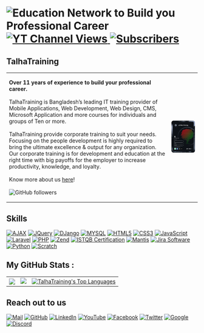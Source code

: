 ![Education Network to Build you Professional Career](https://user-images.githubusercontent.com/121492711/209771769-a84f92df-0380-4ba8-ab9b-b61ce05d52fa.gif)
<a align="center" href="https://www.youtube.com/user/TalhaTraining">
  <img alt="YT Channel Views" src="https://img.shields.io/youtube/channel/views/UCRqkaipoGkA_JH1sg8ZLefQ?color=%238d0403&label=YT%20Channel%20Views&style=for-the-badge">
</a>
<a align="center" href="https://www.youtube.com/user/TalhaTraining">
  <img alt="Subscribers" src="https://img.shields.io/youtube/channel/subscribers/UCRqkaipoGkA_JH1sg8ZLefQ?color=%238d0403&style=for-the-badge">
</a>
==============================

TalhaTraining
----------------------
<table>
  <tr>
    <td valign="center">
      <p>
        <b>Over 11 years of experience to build your professional career.</b>
        <br/>
        <br/>
        TalhaTraining is Bangladesh’s leading IT training provider of Mobile Applications, Web Development, Web Design, CMS, Microsoft Application and more courses for           individuals and groups of Ten or more.
        <br/>
        <br/>
        TalhaTraining provide corporate training to suit your needs. Focusing on the people development is highly required to bring the ultimate excellence & output for         any organization. Our corporate training is for development and education at the right time with big payoffs for the employer to increase productivity, knowledge, and loyalty.
        <br/>
        <br/>
        Know more about us <a href="https://talhatraining.com/about-us/">here</a>!
        <br/>
        <br/>
        <a align="center">
          <img alt="GitHub followers" src="https://img.shields.io/github/followers/talha-training?color=%238d0403&style=for-the-badge">
        </a>
      </p>
    </td>
    <td>
      <a href="https://app.daily.dev/Talha-Training"><img src="https://github.com/Talha-Training/Talha-Training/blob/main/devcard.svg" width="400" alt="TalhaTraining's Dev Card"/></a>
    </td>
  </tr>
</table>

Skills
----------------------
<a href="https://talhatraining.com/course/learn-full-html5-css3-javascript-ajax-jquery-mysql-python-django-step-by-step-from-scratch-with-best-real-life-project-development-training-course/"><img src="https://www.nicepng.com/png/full/378-3784115_ajax-logo-png.png" alt="AJAX" width="30" height="30"/></a>
<a href="https://talhatraining.com/course/learn-full-html5-css3-javascript-ajax-jquery-mysql-python-django-step-by-step-from-scratch-with-best-real-life-project-development-training-course/"><img src="https://cdn.worldvectorlogo.com/logos/jquery-4.svg" alt="JQuery" width="30" height="30"/></a>
<a href="https://talhatraining.com/course/learn-full-html5-css3-javascript-ajax-jquery-mysql-python-django-step-by-step-from-scratch-with-best-real-life-project-development-training-course/"><img src="https://www.seekpng.com/png/full/70-702409_python-logo-png.png" alt="DJango" width="30" height="30"/></a>
<a href="https://talhatraining.com/course/learn-full-html5-css3-javascript-ajax-jquery-mysql-python-django-step-by-step-from-scratch-with-best-real-life-project-development-training-course/"><img src="https://www.pngkey.com/png/full/269-2693201_mysql-logo-circle-png.png" alt="MYSQL" width="30" height="30"/></a>
<a href="https://talhatraining.com/course/learn-full-html5-css3-javascript-ajax-jquery-mysql-python-django-step-by-step-from-scratch-with-best-real-life-project-development-training-course/"><img src="https://cdn.pixabay.com/photo/2017/08/05/11/16/logo-2582748_1280.png" alt="HTML5" width="30" height="30"/></a>
<a href="https://talhatraining.com/course/learn-full-html5-css3-javascript-ajax-jquery-mysql-python-django-step-by-step-from-scratch-with-best-real-life-project-development-training-course/"><img src="https://cdn.pixabay.com/photo/2017/08/05/11/16/logo-2582747_1280.png" alt="CSS3" width="30" height="30"/></a>
<a href="https://talhatraining.com/course/learn-full-html5-css3-javascript-ajax-jquery-mysql-python-django-step-by-step-from-scratch-with-best-real-life-project-development-training-course/"><img src="https://upload.wikimedia.org/wikipedia/commons/3/3b/Javascript_Logo.png" alt="JavaScript" width="30" height="30"/></a>
<a href="https://talhatraining.com/course/best-full-stack-web-design-and-development-training-course-with-html5-css3-javascript-ajax-jquery-mysql-php-framework-laravel-from-scratch/"><img src="https://upload.wikimedia.org/wikipedia/commons/thumb/9/9a/Laravel.svg/1200px-Laravel.svg.png" alt="Laravel" width="30" height="30"/></a>
<a href="https://talhatraining.com/course/zend-php-certification-training-course-to-build-technical-knowledge-and-skills-needed-in-todays-job-market/"><img src="https://pngimg.com/uploads/php/small/php_PNG50.png" alt="PHP" width="30" height="30"/></a>
<a href="https://talhatraining.com/course/zend-php-certification-training-course-to-build-technical-knowledge-and-skills-needed-in-todays-job-market/"><img src="https://cdn.iconscout.com/icon/free/png-256/zend-3-1175058.png" alt="Zend" width="30" height="30"/></a>
<a href="https://talhatraining.com/course/istqb-foundation-level-software-testing-certification-training-course-be-certified-software-tester/"><img src="https://istqb-backend-staging.s3.amazonaws.com/media/images/ISTQB_International_original_web.original.png" alt="ISTQB Certification" width="40" height="30"/></a>
<a href="https://talhatraining.com/course/istqb-foundation-level-software-testing-certification-training-course-be-certified-software-tester/"><img src="https://images.g2crowd.com/uploads/product/image/social_landscape/social_landscape_f7db08ee205fb403875959ca1ad7ec15/mantisbt.png" alt="Mantis" width="40" height="30"/></a>
<a href="https://talhatraining.com/course/istqb-foundation-level-software-testing-certification-training-course-be-certified-software-tester/"><img src="https://seeklogo.com/images/J/jira-logo-C71F8C0324-seeklogo.com.png" alt="Jira Software" width="30" height="30"/></a>
<a href="https://talhatraining.com/course/best-coding-for-kids-games-made-with-python-for-beginners-to-mid-level/"><img src="https://cdn.worldvectorlogo.com/logos/python-5.svg" alt="Python" width="30" height="30"/></a>
<a href="https://talhatraining.com/course/full-game-development-training-course-with-scratch-programming-for-beginners-to-advanced/"><img src="https://seeklogo.com/images/S/scratch-cat-logo-7F652C6253-seeklogo.com.png" alt="Scratch" width="30" height="30"/></a>

My GitHub Stats : 
----------------------
<table>
  <tr>
    <td valign="center">
      <a href="https://github.com/Talha-Training/">
        <img align="center" src="https://github-readme-stats.vercel.app/api?username=Talha-Training&show_icons=true&theme=dark" />
      </a>
    </td>
    <td valign="center">
      <a href="https://github.com/Talha-Training/"><img src="https://github-readme-streak-stats.herokuapp.com/?user=talha-training&stroke=dadada&background=151515&ring=5ab26d&fire=5ab26dcurrStreakNum=dadada&currStreakLabel=5ab26d&sideNums=dadada&sideLabels=dadada&dates=dadada&hide_border=true" /></a>
    </td>
    <td valign="center">
      <a href="https://github.com/Talha-Training/">
        <img alt="TalhaTraining's Top Languages" align="center" src="https://github-readme-stats.vercel.app/api/top-langs/?username=talha-training&show_icons=true&theme=dark" />
      </a>
    </td>
  </tr>
</table>

Reach out to us
----------------------
<a href="mailto:training@talhatraining.com"><img src="https://www.freepnglogos.com/uploads/email-png/blue-email-box-circle-png-transparent-icon-2.png" alt="Mail" width="30" height="30"/></a>
<a href="https://github.com/talha-training"><img src="https://www.pngitem.com/pimgs/b/128-1280311_github-logo-png.png" alt="GitHub" width="30" height="30"/></a>
<a href="https://www.linkedin.com/company/talhatraining/"><img src="https://cdn.worldvectorlogo.com/logos/linkedin-icon.svg" alt="LinkedIn" width="30" height="30"/></a>
<a href="https://www.youtube.com/user/TalhaTraining"><img src="https://upload.wikimedia.org/wikipedia/commons/thumb/5/52/YouTube_social_white_circle_%282017%29.svg/800px-YouTube_social_white_circle_%282017%29.svg.png" alt="YouTube" width="30" height="30"/></a>
<a href="https://www.facebook.com/TalhaTraining"><img src="https://www.edigitalagency.com.au/wp-content/uploads/Facebook-logo-blue-circle-large-transparent-png.png" alt="Facebook" width="30" height="30"/></a>
<a href="https://twitter.com/TalhaTraining"><img src="https://www.dlrcoco.ie/sites/default/files/circle-twitter-512.png" alt="Twitter" width="30" height="30"/></a>
<a href="https://www.google.com/search?q=talhatraining&sxsrf=ALiCzsaoUpTYLbyo3FQh09AvneO3YW22pg%3A1654765722619&source=hp&ei=mrihYq-gI5GG4-EP09y8OA&iflsig=AJiK0e8AAAAAYqHGqk2HWri_X19ldaH6oUlCZTw3fJ9m&ved=0ahUKEwiv1dLYgqD4AhURwzgGHVMuDwcQ4dUDCAY&uact=5&oq=talhatraining&gs_lcp=Cgdnd3Mtd2l6EAMyCgguEMcBEK8BECcyAggmUABYAGC1A2gAcAB4AIAB8gGIAfIBkgEDMi0xmAEAoAECoAEB&sclient=gws-wiz"><img src="https://theplace2b.com.au/wp-content/uploads/2020/09/178-1783296_g-transparent-circle-google-logo.png" alt="Google" width="30" height="30"/></a>
<a href="https://discord.gg/n6RCuNJZwv"><img src="https://pnggrid.com/wp-content/uploads/2021/05/Discord-Logo-Circle-1024x1024.png" alt="Discord" width="30" height="30"/></a>
